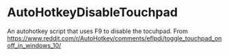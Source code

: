 # AutoHotkeyDisableTouchpad
An autohotkey script that uses F9 to disable the tocuhpad. From https://www.reddit.com/r/AutoHotkey/comments/eflpdi/toggle_touchpad_onoff_in_windows_10/
